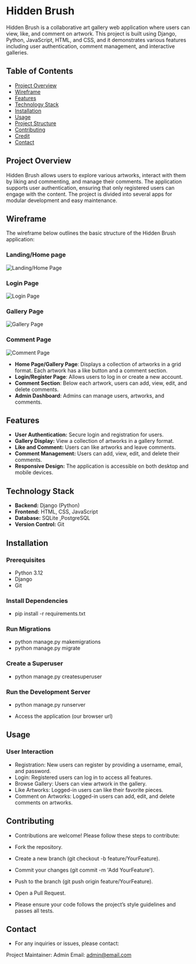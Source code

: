 
# Hidden Brush

Hidden Brush is a collaborative art gallery web application where users can view, like, and comment on artwork. This project is built using Django, Python, JavaScript, HTML, and CSS, and it demonstrates various features including user authentication, comment management, and interactive galleries.

## Table of Contents

- [Project Overview](#project-overview)
- [Wireframe](#wireframe)
- [Features](#features)
- [Technology Stack](#technology-stack)
- [Installation](#installation)
- [Usage](#usage)
- [Project Structure](#project-structure)
- [Contributing](#contributing)
- [Credit](#credit)
- [Contact](#contact)

## Project Overview

Hidden Brush allows users to explore various artworks, interact with them by liking and commenting, and manage their comments. The application supports user authentication, ensuring that only registered users can engage with the content. The project is divided into several apps for modular development and easy maintenance.

## Wireframe

The wireframe below outlines the basic structure of the Hidden Brush application:

### Landing/Home page
![Landing/Home Page](static/images/Home-wire.png)

### Login Page
![Login Page](static/images/login-wire.png)

### Gallery Page
![Gallery Page](static/images/gallery-wire.png)

### Comment Page
![Comment Page](static/images/comment-wire.png)

- **Home Page/Gallery Page**: Displays a collection of artworks in a grid format. Each artwork has a like button and a comment section.
- **Login/Register Page**: Allows users to log in or create a new account.
- **Comment Section**: Below each artwork, users can add, view, edit, and delete comments.
- **Admin Dashboard**: Admins can manage users, artworks, and comments.

## Features

- **User Authentication:** Secure login and registration for users.
- **Gallery Display:** View a collection of artworks in a gallery format.
- **Like and Comment:** Users can like artworks and leave comments.
- **Comment Management:** Users can add, view, edit, and delete their comments.
- **Responsive Design:** The application is accessible on both desktop and mobile devices.

## Technology Stack

- **Backend:** Django (Python)
- **Frontend:** HTML, CSS, JavaScript
- **Database:** SQLite ,PostgreSQL
- **Version Control:** Git

## Installation

### Prerequisites

- Python 3.12
- Django
- Git

### Install Dependencies
- pip install -r requirements.txt

### Run Migrations

- python manage.py makemigrations
- python manage.py migrate

### Create a Superuser
- python manage.py createsuperuser

### Run the Development Server
- python manage.py runserver

- Access the application (our browser url)

## Usage
### User Interaction
- Registration: New users can register by providing a username, email, and password.
- Login: Registered users can log in to access all features.
- Browse Gallery: Users can view artwork in the gallery.
- Like Artworks: Logged-in users can like their favorite pieces.
- Comment on Artworks: Logged-in users can add, edit, and delete comments on artworks.

## Contributing
- Contributions are welcome! Please follow these steps to contribute:

- Fork the repository.
- Create a new branch (git checkout -b feature/YourFeature).
- Commit your changes (git commit -m 'Add YourFeature').
- Push to the branch (git push origin feature/YourFeature).
- Open a Pull Request.

- Please ensure your code follows the project’s style guidelines and passes all tests.

## Contact
- For any inquiries or issues, please contact:

Project Maintainer: Admin
Email: admin@email.com

